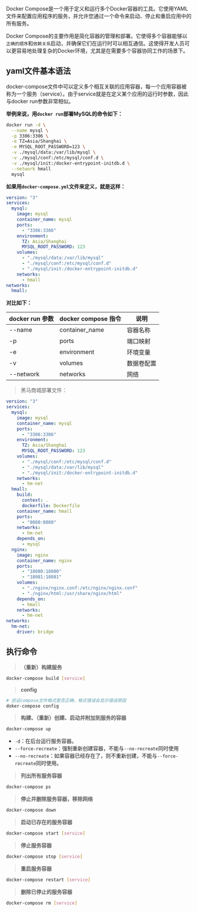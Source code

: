 Docker Compose是一个用于定义和运行多个Docker容器的工具。它使用YAML文件来配置应用程序的服务，并允许您通过一个命令来启动、停止和重启应用中的所有服务。

Docker Compose的主要作用是简化容器的管理和部署。它使得多个容器能够以`正确的顺序`和`依赖关系`启动，并确保它们在运行时可以相互通信。这使得开发人员可以更容易地处理复杂的Docker环境，尤其是在需要多个容器协同工作的场景下。

## yaml文件基本语法

docker-compose文件中可以定义多个相互关联的应用容器，每一个应用容器被称为一个服务（service）。由于service就是在定义某个应用的运行时参数，因此与docker run参数非常相似。

**举例来说，用`docker run`部署MySQL的命令如下：**
```bash
docker run -d \
  --name mysql \
  -p 3306:3306 \
  -e TZ=Asia/Shanghai \
  -e MYSQL_ROOT_PASSWORD=123 \
  -v ./mysql/data:/var/lib/mysql \
  -v ./mysql/conf:/etc/mysql/conf.d \
  -v ./mysql/init:/docker-entrypoint-initdb.d \
  --network hmall
  mysql
```

**如果用`docker-compose.yml`文件来定义，就是这样：**
```yaml
version: "3"
services:
  mysql:
    image: mysql
    container_name: mysql
    ports:
      - "3306:3306"
    environment:
      TZ: Asia/Shanghai
      MYSQL_ROOT_PASSWORD: 123
    volumes:
      - "./mysql/data:/var/lib/mysql"
      - "./mysql/conf:/etc/mysql/conf.d"
      - "./mysql/init:/docker-entrypoint-initdb.d"
    networks:
      - hmall
networks:
  hmall:
```

**对比如下：**

| docker run 参数  | docker compose 指令 | 说明         |
| ---------------- | ------------------ | ------------ |
| --name           | container_name     | 容器名称      |
| -p               | ports              | 端口映射      |
| -e               | environment        | 环境变量      |
| -v               | volumes            | 数据卷配置    |
| --network        | networks           | 网络         |

> 黑马商城部署文件：

```yaml
version: "3"
services:
  mysql:
    image: mysql
    container_name: mysql
    ports:
      - "3306:3306"
    environment:
      TZ: Asia/Shanghai
      MYSQL_ROOT_PASSWORD: 123
    volumes:
      - "./mysql/conf:/etc/mysql/conf.d"
      - "./mysql/data:/var/lib/mysql"
      - "./mysql/init:/docker-entrypoint-initdb.d"
    networks:
      - hm-net
  hmall:
    build: 
      context: .
      dockerfile: Dockerfile
    container_name: hmall
    ports:
      - "8080:8080"
    networks:
      - hm-net
    depends_on:
      - mysql
  nginx:
    image: nginx
    container_name: nginx
    ports:
      - "18080:18080"
      - "18081:18081"
    volumes:
      - "./nginx/nginx.conf:/etc/nginx/nginx.conf"
      - "./nginx/html:/usr/share/nginx/html"
    depends_on:
      - hmall
    networks:
      - hm-net
networks:
  hm-net:
    driver: bridge
```

## 执行命令

> **（重新）构建服务**
```bash
docker-compose build [service]
```

> **config**
```bash
# 验证compose文件格式是否正确，格式错误会显示错误原因
doker-compose config
```

> **构建、（重新）创建、启动并附加到服务的容器**
```bash
docker-compose up
```
- `-d`：在后台运行服务容器。
- `--force-recreate`：强制重新创建容器，不能与`--no-recreate`同时使用
- `--no-recreate`：如果容器已经存在了，则不重新创建，不能与`--force-recreate`同时使用。

> **列出所有服务容器**
```bash
docker-compose ps
```

> **停止并删除服务容器，移除网络**
```bash
docker-compose down
```

> **启动已存在的服务容器**
```bash
docker-compose start [service]
```

> **停止服务容器**
```bash
docker-compose stop [service]
```

> **重启服务容器**
```bash
docker-compose restart [service]
```

> **删除已停止的服务容器**
```bash
docker-compose rm [service]
```